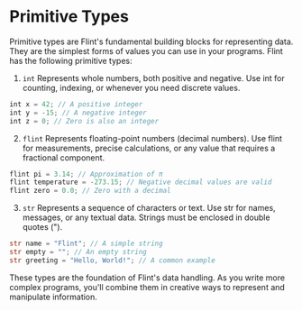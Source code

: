 # Primitive Types

Primitive types are Flint's fundamental building blocks for representing data. They are the simplest forms of values you can use in your programs. Flint has the following primitive types:

1. `int`
Represents whole numbers, both positive and negative. Use int for counting, indexing, or whenever you need discrete values.
```rs
int x = 42; // A positive integer
int y = -15; // A negative integer
int z = 0; // Zero is also an integer
```
2. `flint`
Represents floating-point numbers (decimal numbers). Use flint for measurements, precise calculations, or any value that requires a fractional component.
```rs
flint pi = 3.14; // Approximation of π
flint temperature = -273.15; // Negative decimal values are valid
flint zero = 0.0; // Zero with a decimal
```
3. `str`
Represents a sequence of characters or text. Use str for names, messages, or any textual data. Strings must be enclosed in double quotes (").
```rs
str name = "Flint"; // A simple string
str empty = ""; // An empty string
str greeting = "Hello, World!"; // A common example
```

These types are the foundation of Flint's data handling. As you write more complex programs, you'll combine them in creative ways to represent and manipulate information.
